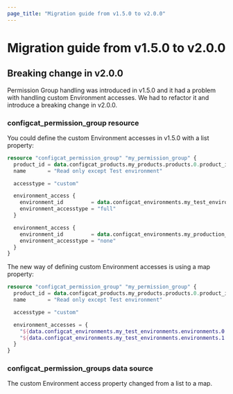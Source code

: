 ```yaml
---
page_title: "Migration guide from v1.5.0 to v2.0.0"
---
```


# Migration guide from v1.5.0 to v2.0.0

## Breaking change in v2.0.0

Permission Group handling was introduced in v1.5.0 and it had a problem with handling custom Environment accesses. We had to refactor it and introduce a breaking change in v2.0.0.

### configcat_permission_group resource

You could define the custom Environment accesses in v1.5.0 with a list property:

```terraform
resource "configcat_permission_group" "my_permission_group" {
  product_id = data.configcat_products.my_products.products.0.product_id
  name       = "Read only except Test environment"

  accesstype = "custom"

  environment_access {
    environment_id         = data.configcat_environments.my_test_environments.environments.0.environment_id
    environment_accesstype = "full"
  }

  environment_access {
    environment_id         = data.configcat_environments.my_production_environments.environments.0.environment_id
    environment_accesstype = "none"
  }
}
```

The new way of defining custom Environment accesses is using a map property:

```terraform
resource "configcat_permission_group" "my_permission_group" {
  product_id = data.configcat_products.my_products.products.0.product_id
  name       = "Read only except Test environment"

  accesstype = "custom"

  environment_accesses = {
    "${data.configcat_environments.my_test_environments.environments.0.environment_id}" = "full"
    "${data.configcat_environments.my_test_environments.environments.1.environment_id}" = "readOnly"
  }
}
```

### configcat_permission_groups data source

The custom Environment access property changed from a list to a map.
